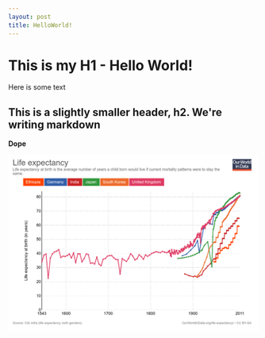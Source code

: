 ```yaml
---
layout: post
title: HelloWorld!
---
```

# This is my H1 - Hello World!

Here is some text

## This is a slightly smaller header, h2.  We're writing markdown

**Dope**

![](/images/life-expectancy.png)
